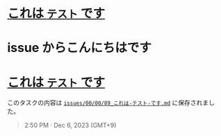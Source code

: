 # [これは `テスト` です](https://github.com/noraworld/github-actions-sandbox/issues/89)

# issue からこんにちはです
# [これは `テスト` です](https://github.com/noraworld/github-actions-sandbox/issues/89)
このタスクの内容は [`issues/00/00/89_これは-テスト-です.md`](https://github.com/noraworld/github-actions-sandbox/blob/main/issues/00/00/89_これは-テスト-です.md) に保存されました。

> 2:50 PM · Dec 6, 2023 (GMT+9)
